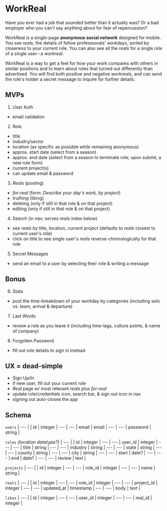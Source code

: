 # WorkReal

Have you ever had a job that sounded better than it actually was?
Or a bad employer who you can't say anything about for fear of repercussion?

WorkReal is a single-page __anonymous social network__ designed for mobile. You see _reals_,
the details of fellow professionals' workdays, sorted by closeness to your current role.
You can also see all the _reals_ for a single role of a single user--a _workreal_.

WorkReal is a way to get a feel for how your work compares with others in similar positions and to learn
about roles that turned out differently than advertised. You will find both positive and negative _workreals_,
and can send the role's holder a secret message to inquire for further details.

## MVPs
1. User Auth
  * email validation

2. Role
  * title
  * industry/sector
  * location (as specific as possible while remaining anonymous)
  * approx. start date (select from a season)
  * approx. end date (select from a season to terminate role; upon submit, a new role form)
  * current project(s)
  * can update email & password

3. _Reals_ (posting)
  * _for-real_ (form: _Describe your day's work, by project_)
  * _truthing_ (liking)
  * deleting (only if still in that role & on that project)
  * editing (only if still in that role & on that project)

4. Search (in nav; serves _reals_ index below)
  * see _reals_ by title, location, current project (defaults to _reals_ closest to current user's role)
  * click on title to see single user's _reals_ reverse-chronologically for that role

5. Secret Messages
  * send an email to a user by selecting their role & writing a message

## Bonus
6. Stats
  * post the time-breakdown of your workday by categories (including solo vs. team, arrival & departure)

7. Last Words
  * review a role as you leave it (including time-lags, culture points, & name of company)

8. Forgotten Password
  * fill out role details to sign in instead

## UX = dead-simple
  * Sign Up/In
  * if new user, fill out your current role
  * _Real_ page w/ most relevant _reals_ plus _for-real_
  * update role/credentials icon, search bar, & sign out icon in nav
  * signing out auto-closes the app

## Schema
`users`
| --- |
| id       | integer |
---        | ---
| email    | email |
---        | ---
| password | string |

`roles` _(location datatype?)_
| --- |
| id       | integer |
---        | ---
| user_id  | integer |
---        | ---
| title    | string |
---        | ---
| industry | string |
---        | ---
| state    | string |
---        | ---
| county   | string |
---        | ---
| city     | string |
---        | ---
| start    | date? |
---        | ---
| end      | date? |
---        | ---
| review   | text |

`projects`
| --- |
| id      | integer |
---       | ---
| role_id | integer |
---       | ---
| name    | string |

`reals`
| --- |
| id         | integer |
---          | ---
| role_id    | integer |
---          | ---
| project_id | integer |
---          | ---
| updated_at | timestamp |
---          | ---
| body       | text |

`likes`
| --- |
| id       | integer |
---        | ---
| user_id  | integer |
---        | ---
| real_id  | integer |
